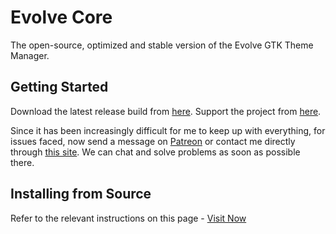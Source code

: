 # Evolve Core

The open-source, optimized and stable version of the Evolve GTK Theme Manager.

## Getting Started

Download the latest release build from [here](https://github.com/arcnations-united/evolve-core/releases).
Support the project from [here](https://www.patreon.com/arcnations).

Since it has been increasingly difficult for me to keep up with everything, for issues faced, now send a message on [Patreon](https://patreon.com/arcnations?utm_medium=unknown&utm_source=join_link&utm_campaign=creatorshare_creator&utm_content=copyLink) or contact me directly through [this site](https://arcnations.wixsite.com/nex-apps/blank-4). We can chat and solve problems as soon as possible there.

## Installing from Source

Refer to the relevant instructions on this page - [Visit Now](https://sites.google.com/view/evolve-core/home#h.1tbg8597bwys)
